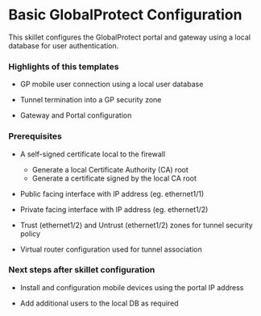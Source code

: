 # Basic GlobalProtect Configuration

This skillet configures the GlobalProtect portal and gateway using a
local database for user authentication.


### Highlights of this templates

* GP mobile user connection using a local user database

* Tunnel termination into a GP security zone

* Gateway and Portal configuration


### Prerequisites

* A self-signed certificate local to the firewall
    * Generate a local Certificate Authority (CA) root
    * Generate a certificate signed by the local CA root

* Public facing interface with IP address (eg. ethernet1/1)

* Private facing interface with IP address (eg. ethernet1/2)

* Trust (ethernet1/2) and Untrust (ethernet1/2) zones for tunnel security policy

* Virtual router configuration used for tunnel association



### Next steps after skillet configuration

* Install and configuration mobile devices using the portal IP address

* Add additional users to the local DB as required
